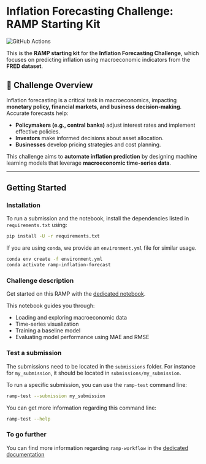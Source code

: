 # Inflation Forecasting Challenge: RAMP Starting Kit

![GitHub Actions](https://github.com/channdethsok/inflation_forecasting/actions/workflows/ci.yml/badge.svg)

This is the **RAMP starting kit** for the **Inflation Forecasting Challenge**, which focuses on predicting inflation using macroeconomic indicators from the **FRED dataset**.

## 📌 Challenge Overview

Inflation forecasting is a critical task in macroeconomics, impacting **monetary policy, financial markets, and business decision-making**. Accurate forecasts help:

- **Policymakers (e.g., central banks)** adjust interest rates and implement effective policies.
- **Investors** make informed decisions about asset allocation.
- **Businesses** develop pricing strategies and cost planning.

This challenge aims to **automate inflation prediction** by designing machine learning models that leverage **macroeconomic time-series data**.

---

## Getting Started

### Installation

To run a submission and the notebook, install the dependencies listed in `requirements.txt` using:

```bash
pip install -U -r requirements.txt
```

If you are using `conda`, we provide an `environment.yml` file for similar usage.

```bash
conda env create -f environment.yml
conda activate ramp-inflation-forecast
```

### Challenge description

Get started on this RAMP with the
[dedicated notebook](inflation_forecast_notebook.ipynb).

This notebook guides you through:

- Loading and exploring macroeconomic data
- Time-series visualization
- Training a baseline model
- Evaluating model performance using MAE and RMSE

### Test a submission

The submissions need to be located in the `submissions` folder. For instance
for `my_submission`, it should be located in `submissions/my_submission`.

To run a specific submission, you can use the `ramp-test` command line:

```bash
ramp-test --submission my_submission
```

You can get more information regarding this command line:

```bash
ramp-test --help
```

### To go further

You can find more information regarding `ramp-workflow` in the
[dedicated documentation](https://paris-saclay-cds.github.io/ramp-docs/ramp-workflow/stable/using_kits.html)
